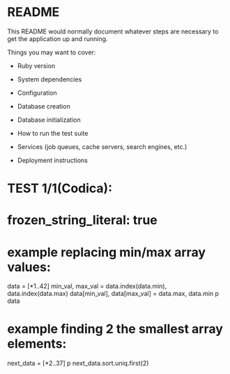# README

This README would normally document whatever steps are necessary to get the
application up and running.

Things you may want to cover:

* Ruby version

* System dependencies

* Configuration

* Database creation

* Database initialization

* How to run the test suite

* Services (job queues, cache servers, search engines, etc.)

* Deployment instructions


# TEST 1/1(Codica):

# frozen_string_literal: true

# example replacing min/max array values:

data = [*1..42]
min_val, max_val = data.index(data.min), data.index(data.max)
data[min_val], data[max_val] = data.max, data.min
p data

# example finding 2 the smallest array elements:

next_data = [*2..37]
p next_data.sort.uniq.first(2)
